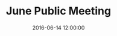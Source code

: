 ---
layout: post
title: "June Public Meeting"
date: 2016-06-14 12:00:00
time: 6:00 - 8:00 PM
category: public-meetings
background: This is the second of a series of large-scale public meetings to update the Georgetown-Scott County Comprehensive Plan. At this meeting, the public will be able to review draft goals and objectives and provide feedback for the future of our community. They'll also be able to sign up to join a sub-committee.
building: Scott County Extension Office
address: 1130 Cincinnati Rd
documents:
  - title: Presentation Slides
    doc-url: comp-plan-public-meeting-presentation_20160614.pdf
    doc-type: PDF
  - title: Draft Goals &amp; Objectives
    doc-url: draft-goals-and-objectives.pdf
    doc-type: PDF
  - title: Meeting Flyer
    doc-url: june-14th-meeting-flyer.pdf
    doc-type: PDF
---